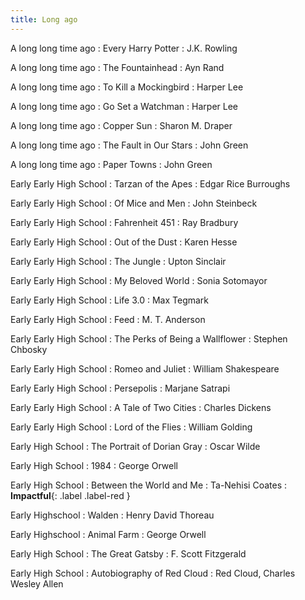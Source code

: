 ```yaml
---
title: Long ago 
---
```

A long long time ago
  : Every Harry Potter
    : J.K. Rowling

A long long time ago
: The Fountainhead 
  : Ayn Rand

A long long time ago
: To Kill a Mockingbird 
  : Harper Lee

A long long time ago
: Go Set a Watchman 
  : Harper Lee 

A long long time ago
: Copper Sun
   : Sharon M. Draper

A long long time ago
: The Fault in Our Stars
  : John Green

A long long time ago
: Paper Towns
  : John Green

Early Early High School
: Tarzan of the Apes
  : Edgar Rice Burroughs

Early Early High School
: Of Mice and Men
  : John Steinbeck

Early Early High School
: Fahrenheit 451
  : Ray Bradbury

Early Early High School
  : Out of the Dust
    : Karen Hesse

Early Early High School
  : The Jungle
    : Upton Sinclair

Early Early High School
  : My Beloved World
    : Sonia Sotomayor

Early Early High School
  : Life 3.0
    : Max Tegmark

Early Early High School
  : Feed
    : M. T. Anderson

Early Early High School
  : The Perks of Being a Wallflower
    : Stephen Chbosky

Early Early High School
  : Romeo and Juliet
    : William Shakespeare

Early Early High School
  : Persepolis
    : Marjane Satrapi

Early Early High School
  : A Tale of Two Cities
    : Charles Dickens

Early Early High School
  : Lord of the Flies
    : William Golding

Early High School
  : The Portrait of Dorian Gray
    : Oscar Wilde

Early High School
  : 1984
    : George Orwell

Early High School
: Between the World and Me
  : Ta-Nehisi Coates
    : **Impactful**{: .label .label-red }

Early Highschool
: Walden
  : Henry David Thoreau

Early Highschool
  : Animal Farm
    : George Orwell

Early High School
  : The Great Gatsby
    : F. Scott Fitzgerald

Early High School
  : Autobiography of Red Cloud
    : Red Cloud, Charles Wesley Allen










[comment]: <> (Oct 2)

[comment]: <> (: [Tracing, IntLists, & Recursion]&#40;#&#41;)

[comment]: <> (  : [2.1]&#40;#&#41;)

[comment]: <> (: **HW 1 due**{: .label .label-red })
